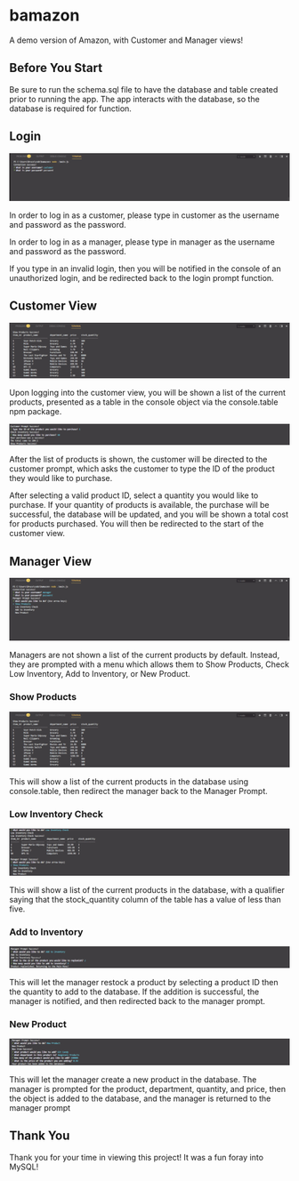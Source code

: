 # bamazon

A demo version of Amazon, with Customer and Manager views!

## Before You Start

Be sure to run the schema.sql file to have the database and table created prior to running the app. The app interacts with the database, so the database is required for function.

## Login

![login](https://github.com/Sonic12040/bamazon/blob/master/assets/readme/login.png)

In order to log in as a customer, please type in customer as the username and password as the password.

In order to log in as a manager, please type in manager as the username and password as the password.

If you type in an invalid login, then you will be notified in the console of an unauthorized login, and be redirected back to the login prompt function.

## Customer View

![show products](https://github.com/Sonic12040/bamazon/blob/master/assets/readme/showProducts.png)

Upon logging into the customer view, you will be shown a list of the current products, presented as a table in the console object via the console.table npm package.

![purchase products](https://github.com/Sonic12040/bamazon/blob/master/assets/readme/productPurchase.png)

After the list of products is shown, the customer will be directed to the customer prompt, which asks the customer to type the ID of the product they would like to purchase.

After selecting a valid product ID, select a quantity you would like to purchase. If your quantity of products is available, the purchase will be successful, the database will be updated, and you will be shown a total cost for products purchased. You will then be redirected to the start of the customer view.

## Manager View

![manager prompt](https://github.com/Sonic12040/bamazon/blob/master/assets/readme/managerPrompt.png)

Managers are not shown a list of the current products by default. Instead, they are prompted with a menu which allows them to Show Products, Check Low Inventory, Add to Inventory, or New Product.

### Show Products

![show products](https://github.com/Sonic12040/bamazon/blob/master/assets/readme/showProducts.png)

This will show a list of the current products in the database using console.table, then redirect the manager back to the Manager Prompt.

### Low Inventory Check

![low inventory](https://github.com/Sonic12040/bamazon/blob/master/assets/readme/lowInventory.png)

This will show a list of the current products in the database, with a qualifier saying that the stock_quantity column of the table has a value of less than five.

### Add to Inventory

![add to inventory](https://github.com/Sonic12040/bamazon/blob/master/assets/readme/addToInventory.png)

This will let the manager restock a product by selecting a product ID then the quantity to add to the database. If the addition is successful, the manager is notified, and then redirected back to the manager prompt.

### New Product

![new product](https://github.com/Sonic12040/bamazon/blob/master/assets/readme/newProduct.png)

This will let the manager create a new product in the database. The manager is prompted for the product, department, quantity, and price, then the object is added to the database, and the manager is returned to the manager prompt


## Thank You

Thank you for your time in viewing this project! It was a fun foray into MySQL!